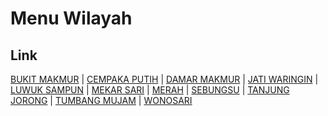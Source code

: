 # Menu Wilayah

## Link

[BUKIT MAKMUR](https://github.com/gigit-pemilu/pemilu-2024-62-kalimantan-tengah/tree/main/pilpres/hitung-suara/sub/62-kalimantan-tengah/sub/02-kotawaringin-timur/sub/16-tualan-hulu/sub/2006-bukit-makmur)
 | 
[CEMPAKA PUTIH](https://github.com/gigit-pemilu/pemilu-2024-62-kalimantan-tengah/tree/main/pilpres/hitung-suara/sub/62-kalimantan-tengah/sub/02-kotawaringin-timur/sub/16-tualan-hulu/sub/2010-cempaka-putih)
 | 
[DAMAR MAKMUR](https://github.com/gigit-pemilu/pemilu-2024-62-kalimantan-tengah/tree/main/pilpres/hitung-suara/sub/62-kalimantan-tengah/sub/02-kotawaringin-timur/sub/16-tualan-hulu/sub/2009-damar-makmur)
 | 
[JATI WARINGIN](https://github.com/gigit-pemilu/pemilu-2024-62-kalimantan-tengah/tree/main/pilpres/hitung-suara/sub/62-kalimantan-tengah/sub/02-kotawaringin-timur/sub/16-tualan-hulu/sub/2011-jati-waringin)
 | 
[LUWUK SAMPUN](https://github.com/gigit-pemilu/pemilu-2024-62-kalimantan-tengah/tree/main/pilpres/hitung-suara/sub/62-kalimantan-tengah/sub/02-kotawaringin-timur/sub/16-tualan-hulu/sub/2001-luwuk-sampun)
 | 
[MEKAR SARI](https://github.com/gigit-pemilu/pemilu-2024-62-kalimantan-tengah/tree/main/pilpres/hitung-suara/sub/62-kalimantan-tengah/sub/02-kotawaringin-timur/sub/16-tualan-hulu/sub/2008-mekar-sari)
 | 
[MERAH](https://github.com/gigit-pemilu/pemilu-2024-62-kalimantan-tengah/tree/main/pilpres/hitung-suara/sub/62-kalimantan-tengah/sub/02-kotawaringin-timur/sub/16-tualan-hulu/sub/2003-merah)
 | 
[SEBUNGSU](https://github.com/gigit-pemilu/pemilu-2024-62-kalimantan-tengah/tree/main/pilpres/hitung-suara/sub/62-kalimantan-tengah/sub/02-kotawaringin-timur/sub/16-tualan-hulu/sub/2005-sebungsu)
 | 
[TANJUNG JORONG](https://github.com/gigit-pemilu/pemilu-2024-62-kalimantan-tengah/tree/main/pilpres/hitung-suara/sub/62-kalimantan-tengah/sub/02-kotawaringin-timur/sub/16-tualan-hulu/sub/2004-tanjung-jorong)
 | 
[TUMBANG MUJAM](https://github.com/gigit-pemilu/pemilu-2024-62-kalimantan-tengah/tree/main/pilpres/hitung-suara/sub/62-kalimantan-tengah/sub/02-kotawaringin-timur/sub/16-tualan-hulu/sub/2002-tumbang-mujam)
 | 
[WONOSARI](https://github.com/gigit-pemilu/pemilu-2024-62-kalimantan-tengah/tree/main/pilpres/hitung-suara/sub/62-kalimantan-tengah/sub/02-kotawaringin-timur/sub/16-tualan-hulu/sub/2007-wonosari)

